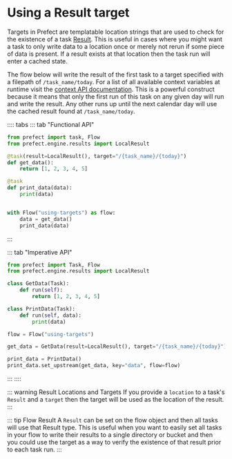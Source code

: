 # Using a Result target

Targets in Prefect are templatable location strings that are used to check for the existence of a task [Result](/core/concepts/results.html). This is useful in cases where you might want a task to only write data to a location once or merely not rerun if some piece of data is present. If a result exists at that location then the task run will enter a cached state.

The flow below will write the result of the first task to a target specified with a filepath of `/task_name/today`. For a list of all available context variables at runtime visit the [context API documentation](/api/latest/utilities/context.html#context). This is a powerful construct because it means that only the first run of this task on any given day will run and write the result. Any other runs up until the next calendar day will use the cached result found at `/task_name/today`.

:::: tabs
::: tab "Functional API"
```python
from prefect import task, Flow
from prefect.engine.results import LocalResult

@task(result=LocalResult(), target="/{task_name}/{today}")
def get_data():
    return [1, 2, 3, 4, 5]

@task
def print_data(data):
    print(data)


with Flow("using-targets") as flow:
    data = get_data()
    print_data(data)
```
:::

::: tab "Imperative API"
```python
from prefect import Task, Flow
from prefect.engine.results import LocalResult

class GetData(Task):
    def run(self):
        return [1, 2, 3, 4, 5]

class PrintData(Task):
    def run(self, data):
        print(data)

flow = Flow("using-targets")

get_data = GetData(result=LocalResult(), target="/{task_name}/{today}")

print_data = PrintData()
print_data.set_upstream(get_data, key="data", flow=flow)
```
:::
::::

::: warning Result Locations and Targets
If you provide a `location` to a task's `Result` and a `target` then the target will be used as the location of the result.
:::

::: tip Flow Result
A `Result` can be set on the flow object and then all tasks will use that Result type. This is useful when you want to easily set all tasks in your flow to write their results to a single directory or bucket and then you could use the target as a way to verify the existence of that result prior to each task run.
:::

